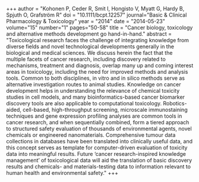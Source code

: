 +++
author = "Kohonen P, Ceder R, Smit I, Hongisto V, Myatt G, Hardy B, Spjuth O, Grafström R"
doi = "10.1111/bcpt.12257"
journal="Basic & Clinical Pharmacology & Toxicology"
year = "2014"
date = "2014-05-23"
volume="15"
number="1"
pages="50-58"
title = "Cancer biology, toxicology and alternative methods development go hand-in-hand."
abstract = "Toxicological research faces the challenge of integrating knowledge from diverse fields and novel technological developments generally in the biological and medical sciences. We discuss herein the fact that the multiple facets of cancer research, including discovery related to mechanisms, treatment and diagnosis, overlap many up and coming interest areas in toxicology, including the need for improved methods and analysis tools. Common to both disciplines, in vitro and in silico methods serve as alternative investigation routes to animal studies. Knowledge on cancer development helps in understanding the relevance of chemical toxicity studies in cell models, and many bioinformatics-based cancer biomarker discovery tools are also applicable to computational toxicology. Robotics-aided, cell-based, high-throughput screening, microscale immunostaining techniques and gene expression profiling analyses are common tools in cancer research, and when sequentially combined, form a tiered approach to structured safety evaluation of thousands of environmental agents, novel chemicals or engineered nanomaterials. Comprehensive tumour data collections in databases have been translated into clinically useful data, and this concept serves as template for computer-driven evaluation of toxicity data into meaningful results. Future ‘cancer research-inspired knowledge management’ of toxicological data will aid the translation of basic discovery results and chemicals- and materials-testing data to information relevant to human health and environmental safety."
+++

